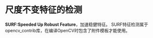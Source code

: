 # 尺度不变特征的检测
**SURF:Speeded Up Robust Feature**，加速稳健特征。
SURF特征检测属于opencv_contrib库，在编译OpenCV时包含了附件模板才能使用。
